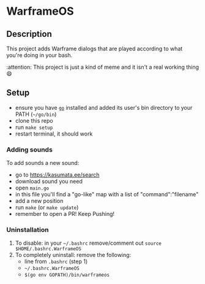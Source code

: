# WarframeOS

## Description

This project adds Warframe dialogs that are played according to what you're doing in your bash.

:attention: This project is just a kind of meme and it isn't a real working thing :smile:

## Setup

- ensure you have [`go`](https://go.dev) installed and added its user's bin directory to your PATH (`~/go/bin`)
- clone this repo 
- run `make setup`
- restart terminal, it should work

### Adding sounds

To add sounds a new sound:
- go to https://kasumata.ee/search
- download sound you need
- open `main.go`
- in this file you'll find a "go-like" map with a list of "command":"filename"
- add a new position
- run `make` (or `make update`)
- remember to open a PR! Keep Pushing!

### Uninstallation

1. To disable: in your `~/.bashrc` remove/comment out `source $HOME/.bashrc.WarframeOS`
2. To completely uninstall: remove the following:
    - line from `.bashrc` (step 1)
    - `~/.bashrc.WarframeOS`
    - `$(go env GOPATH)/bin/warframeos`
